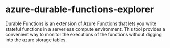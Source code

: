 # azure-durable-functions-explorer
Durable Functions is an extension of Azure Functions that lets you write stateful functions in a serverless compute environment. This tool provides a convenient way to monitor the executions of the functions without digging into the azure storage tables.

